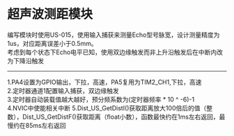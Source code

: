 # 超声波测距模块
编写模块时使用US-015，使用输入捕获来测量Echo型号脉宽，设计测量精度为1us，对应距离误差小于0.5mm。  
考虑到每个状态下Echo电平已知，使用双边缘触发而非上升沿触发后在中断内改为下降沿触发  

*******

1.PA4设置为GPIO输出，下拉，高速，PA5复用为TIM2_CH1,下拉，高速  
2.定时器通道1配置输入捕获，双边缘触发  
3.定时器自动装载值越大越好，预分频系数为(定时器频率 * 10 ^ -6)-1  
4.NVIC中使能相关中断
5.Dist_US_GetDistI()获取距离放大100倍后的值（整数），Dist_US_GetDistF()获取距离（float小数），函数最快约在1ms左右返回，最慢约在85ms左右返回